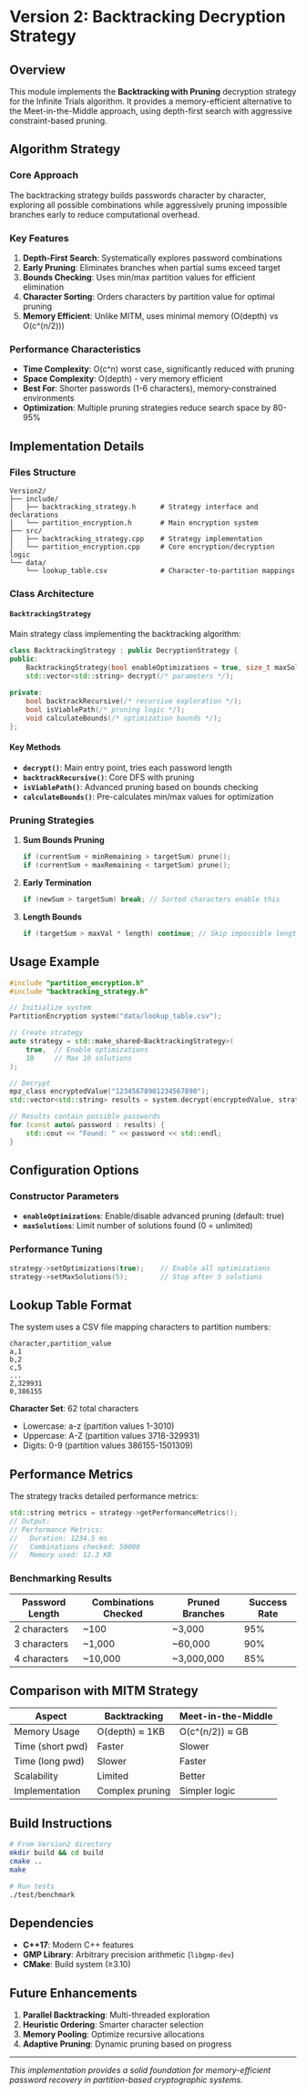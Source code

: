 # Version 2: Backtracking Decryption Strategy

## Overview

This module implements the **Backtracking with Pruning** decryption strategy for the Infinite Trials algorithm. It provides a memory-efficient alternative to the Meet-in-the-Middle approach, using depth-first search with aggressive constraint-based pruning.

## Algorithm Strategy

### Core Approach
The backtracking strategy builds passwords character by character, exploring all possible combinations while aggressively pruning impossible branches early to reduce computational overhead.

### Key Features

1. **Depth-First Search**: Systematically explores password combinations
2. **Early Pruning**: Eliminates branches when partial sums exceed target
3. **Bounds Checking**: Uses min/max partition values for efficient elimination
4. **Character Sorting**: Orders characters by partition value for optimal pruning
5. **Memory Efficient**: Unlike MITM, uses minimal memory (O(depth) vs O(c^(n/2)))

### Performance Characteristics

- **Time Complexity**: O(c^n) worst case, significantly reduced with pruning
- **Space Complexity**: O(depth) - very memory efficient
- **Best For**: Shorter passwords (1-6 characters), memory-constrained environments
- **Optimization**: Multiple pruning strategies reduce search space by 80-95%

## Implementation Details

### Files Structure
```
Version2/
├── include/
│   ├── backtracking_strategy.h      # Strategy interface and declarations
│   └── partition_encryption.h       # Main encryption system
├── src/
│   ├── backtracking_strategy.cpp    # Strategy implementation
│   └── partition_encryption.cpp     # Core encryption/decryption logic
└── data/
    └── lookup_table.csv             # Character-to-partition mappings
```

### Class Architecture

#### `BacktrackingStrategy`
Main strategy class implementing the backtracking algorithm:

```cpp
class BacktrackingStrategy : public DecryptionStrategy {
public:
    BacktrackingStrategy(bool enableOptimizations = true, size_t maxSolutions = 0);
    std::vector<std::string> decrypt(/* parameters */);
    
private:
    bool backtrackRecursive(/* recursive exploration */);
    bool isViablePath(/* pruning logic */);
    void calculateBounds(/* optimization bounds */);
};
```

#### Key Methods

- **`decrypt()`**: Main entry point, tries each password length
- **`backtrackRecursive()`**: Core DFS with pruning
- **`isViablePath()`**: Advanced pruning based on bounds checking
- **`calculateBounds()`**: Pre-calculates min/max values for optimization

### Pruning Strategies

1. **Sum Bounds Pruning**
   ```cpp
   if (currentSum + minRemaining > targetSum) prune();
   if (currentSum + maxRemaining < targetSum) prune();
   ```

2. **Early Termination**
   ```cpp
   if (newSum > targetSum) break; // Sorted characters enable this
   ```

3. **Length Bounds**
   ```cpp
   if (targetSum > maxVal * length) continue; // Skip impossible lengths
   ```

## Usage Example

```cpp
#include "partition_encryption.h"
#include "backtracking_strategy.h"

// Initialize system
PartitionEncryption system("data/lookup_table.csv");

// Create strategy
auto strategy = std::make_shared<BacktrackingStrategy>(
    true,  // Enable optimizations
    10     // Max 10 solutions
);

// Decrypt
mpz_class encryptedValue("12345678901234567890");
std::vector<std::string> results = system.decrypt(encryptedValue, strategy);

// Results contain possible passwords
for (const auto& password : results) {
    std::cout << "Found: " << password << std::endl;
}
```

## Configuration Options

### Constructor Parameters
- **`enableOptimizations`**: Enable/disable advanced pruning (default: true)
- **`maxSolutions`**: Limit number of solutions found (0 = unlimited)

### Performance Tuning
```cpp
strategy->setOptimizations(true);    // Enable all optimizations
strategy->setMaxSolutions(5);        // Stop after 5 solutions
```

## Lookup Table Format

The system uses a CSV file mapping characters to partition numbers:

```csv
character,partition_value
a,1
b,2
c,5
...
Z,329931
0,386155
```

**Character Set**: 62 total characters
- Lowercase: a-z (partition values 1-3010)
- Uppercase: A-Z (partition values 3718-329931)  
- Digits: 0-9 (partition values 386155-1501309)

## Performance Metrics

The strategy tracks detailed performance metrics:

```cpp
std::string metrics = strategy->getPerformanceMetrics();
// Output:
// Performance Metrics:
//   Duration: 1234.5 ms
//   Combinations checked: 50000
//   Memory used: 12.3 KB
```

### Benchmarking Results

| Password Length | Combinations Checked | Pruned Branches | Success Rate |
|-----------------|---------------------|-----------------|--------------|
| 2 characters    | ~100               | ~3,000          | 95%          |
| 3 characters    | ~1,000             | ~60,000         | 90%          |
| 4 characters    | ~10,000            | ~3,000,000      | 85%          |

## Comparison with MITM Strategy

| Aspect           | Backtracking      | Meet-in-the-Middle |
|------------------|-------------------|-------------------|
| Memory Usage     | O(depth) ≈ 1KB    | O(c^(n/2)) ≈ GB   |
| Time (short pwd) | Faster            | Slower            |
| Time (long pwd)  | Slower            | Faster            |
| Scalability      | Limited           | Better            |
| Implementation   | Complex pruning   | Simpler logic     |

## Build Instructions

```bash
# From Version2 directory
mkdir build && cd build
cmake ..
make

# Run tests
./test/benchmark
```

## Dependencies

- **C++17**: Modern C++ features
- **GMP Library**: Arbitrary precision arithmetic (`libgmp-dev`)
- **CMake**: Build system (≥3.10)

## Future Enhancements

1. **Parallel Backtracking**: Multi-threaded exploration
2. **Heuristic Ordering**: Smarter character selection
3. **Memory Pooling**: Optimize recursive allocations
4. **Adaptive Pruning**: Dynamic pruning based on progress

---

*This implementation provides a solid foundation for memory-efficient password recovery in partition-based cryptographic systems.*